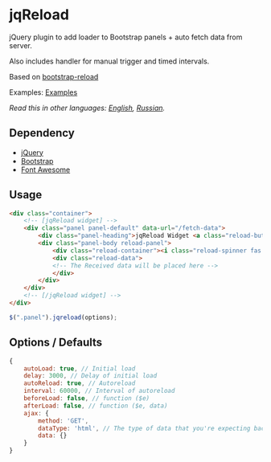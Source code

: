 # jqReload
jQuery plugin to add loader to Bootstrap panels + auto fetch data from server.

Also includes handler for manual trigger and timed intervals.

Based on [bootstrap-reload](https://github.com/saschavv/bootstrap-reload)

Examples: [Examples](https://solodyagin.github.io/jquery.reload/)

*Read this in other languages: [English](README.md), [Russian](README.ru.md).*

## Dependency
* [jQuery](https://github.com/jquery/jquery)
* [Bootstrap](https://github.com/twbs/bootstrap)
* [Font Awesome](https://github.com/FortAwesome/Font-Awesome)

## Usage
```html
<div class="container">
	<!-- [jqReload widget] -->
	<div class="panel panel-default" data-url="/fetch-data">
		<div class="panel-heading">jqReload Widget <a class="reload-button pull-right" href="javascript:void(0);"><i class="fas fa-sync"></i></a></div>
		<div class="panel-body reload-panel">
			<div class="reload-container"><i class="reload-spinner fas fa-spinner fa-spin fa-5x"></i></div>
			<div class="reload-data">
			<!-- The Received data will be placed here -->
			</div>
		</div>
	</div>
	<!-- [/jqReload widget] -->
</div>
```
```javascript
$(".panel").jqreload(options);

```

## Options / Defaults
```javascript
{
	autoLoad: true, // Initial load
	delay: 3000, // Delay of initial load
	autoReload: true, // Autoreload
	interval: 60000, // Interval of autoreload
	beforeLoad: false, // function ($e)
	afterLoad: false, // function ($e, data)
	ajax: {
		method: 'GET',
		dataType: 'html', // The type of data that you're expecting back from the server (see jQuery.ajax())
		data: {}
	}
}
```

